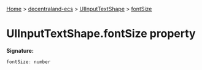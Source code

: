 [Home](./index) &gt; [decentraland-ecs](./decentraland-ecs.md) &gt; [UIInputTextShape](./decentraland-ecs.uiinputtextshape.md) &gt; [fontSize](./decentraland-ecs.uiinputtextshape.fontsize.md)

# UIInputTextShape.fontSize property


**Signature:**
```javascript
fontSize: number
```

